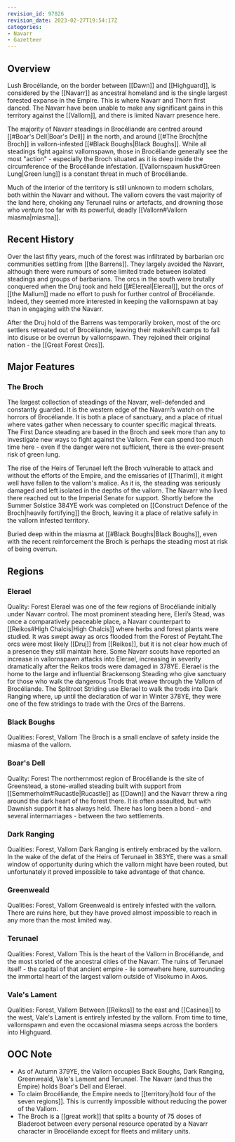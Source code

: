 ```yaml
---
revision_id: 97826
revision_date: 2023-02-27T19:54:17Z
categories:
- Navarr
- Gazetteer
---
```



## Overview
Lush Brocéliande, on the border between [[Dawn]] and [[Highguard]], is considered by the [[Navarr]] as ancestral homeland and is the single largest forested expanse in the Empire. This is where Navarr and Thorn first danced. The Navarr have been unable to make any significant gains in this territory against the [[Vallorn]], and there is limited Navarr presence here.

The majority of Navarr steadings in Brocéliande are centred around [[#Boar's Dell|Boar's Dell]] in the north, and around [[#The Broch|the Broch]] in vallorn-infested [[#Black Boughs|Black Boughs]]. While all steadings fight against vallornspawn, those in Brocéliande generally see the most "action" - especially the Broch situated as it is deep inside the circumference of the Brocéliande infestation. [[Vallornspawn husk#Green Lung|Green lung]] is a constant threat in much of Brocéliande.

Much of the interior of the territory is still unknown to modern scholars, both within the Navarr and without. The vallorn covers the vast majority of the land here, choking any Terunael ruins or artefacts, and drowning those who venture too far with its powerful, deadly [[Vallorn#Vallorn miasma|miasma]].

## Recent History
Over the last fifty years, much of the forest was infiltrated by barbarian orc communities settling from [[the Barrens]]. They largely avoided the Navarr, although there were rumours of some limited trade between isolated steadings and groups of barbarians. The orcs in the south were brutally conquered when the Druj took and held [[#Elereal|Elereal]], but the orcs of [[the Mallum]] made no effort to push for further control of Brocéliande. Indeed, they seemed more interested in keeping the vallornspawn at bay than in engaging with the Navarr.

After the Druj hold of the Barrens was temporarily broken, most of the orc settlers retreated out of Brocéliande, leaving their makeshift camps to fall into disuse or be overrun by vallornspawn. They rejoined their original nation - the [[Great Forest Orcs]].

## Major Features
### The Broch
The largest collection of steadings of the Navarr, well-defended and constantly guarded. It is the western edge of the Navarri’s watch on the horrors of Brocéliande. It is both a place of sanctuary, and a place of ritual where vates gather when necessary to counter specific magical threats. The First Dance steading are based in the Broch and seek more than any to investigate new ways to fight against the Vallorn. Few can spend too much time here - even if the danger were not sufficient, there is the ever-present risk of green lung. 

The rise of the Heirs of Terunael left the Broch vulnerable to attack and without the efforts of the Empire, and the emissaries of [[Tharim]], it might well have fallen to the vallorn's malice. As it is, the steading was seriously damaged and left isolated in the depths of the vallorn. The Navarr who lived there reached out to the Imperial Senate for support. Shortly before the Summer Solstice 384YE work was completed on [[Construct Defence of the Broch|heavily fortifying]] the Broch, leaving it a place of relative safely in the vallorn infested territory.

Buried deep within the miasma at [[#Black Boughs|Black Boughs]], even with the recent reinforcement the Broch is perhaps the steading most at risk of being overrun.

## Regions
### Elerael
Quality: Forest
Elerael was one of the few regions of Brocéliande initially under Navarr control. The most prominent steading here, Eleri’s Stead, was once a comparatively peaceable place, a Navarr counterpart to [[Reikos#High Chalcis|High Chalcis]] where herbs and forest plants were studied. It was swept away as orcs flooded from the Forest of Peytaht.The orcs were most likely [[Druj]] from [[Reikos]], but it is not clear how much of a presence they still maintain here. Some Navarr scouts have reported an increase in vallornspawn attacks into Elerael, increasing in severity dramatically after the Reikos trods were damaged in 378YE.
Elerael is the home to the large and influential Brackensong Steading who give sanctuary for those who walk the dangerous Trods that weave through the Vallorn of Brocéliande.  The Splitroot Striding use Elerael to walk the trods into Dark Ranging where, up until the declaration of war in Winter 378YE, they were one of the few stridings to trade with the Orcs of the Barrens.

### Black Boughs
Qualities: Forest, Vallorn
The Broch is a small enclave of safety inside the miasma of the vallorn.

### Boar's Dell
Quality: Forest
The northernmost region of Brocéliande is the site of Greenstead, a stone-walled steading built with support from [[Semmerholm#Rucastle|Rucastle]] as [[Dawn]] and the Navarr threw a ring around the dark heart of the forest there. It is often assaulted, but with Dawnish support it has always held. There has long been a bond - and several intermarriages - between the two settlements.   

### Dark Ranging
Qualities: Forest, Vallorn 
Dark Ranging is entirely embraced by the vallorn. In the wake of the defat of the Heirs of Terunael in 383YE, there was a small window of opportunity during which the vallorn might have been routed, but unfortunately it proved impossible to take advantage of that chance.

### Greenweald
Qualities: Forest, Vallorn 
Greenweald is entirely infested with the vallorn. There are ruins here, but they have proved almost impossible to reach in any more than the most limited way.

### Terunael
Qualities: Forest, Vallorn
This is the heart of the Vallorn in Brocéliande, and the most storied of the ancestral cities of the Navarr. The ruins of Terunael itself - the capital of that ancient empire - lie somewhere here, surrounding the immortal heart of the largest vallorn outside of Visokumo in Axos.

### Vale's Lament
Qualities: Forest, Vallorn 
Between [[Reikos]] to the east and [[Casinea]] to the west, Vale's Lament is entirely infested by the vallorn. From time to time, vallornspawn and even the occasional miasma seeps across the borders into Highguard.

## OOC Note
* As of Autumn 379YE, the Vallorn occupies Back Boughs, Dark Ranging, Greenweald, Vale's Lament and Terunael. The Navarr (and thus the Empire) holds Boar's Dell and Elerael.
* To claim Brocéliande, the Empire needs to [[territory|hold four of the seven regions]]. This is currently impossible without reducing the power of the Vallorn.
* The Broch is a [[great work]] that splits a bounty of 75 doses of Bladeroot between every personal resource operated by a Navarr character in Brocéliande except for fleets and military units.




